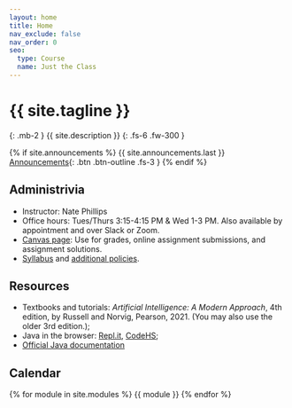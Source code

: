 ```yaml
---
layout: home
title: Home
nav_exclude: false
nav_order: 0
seo:
  type: Course
  name: Just the Class
---
```


# {{ site.tagline }}
{: .mb-2 }
{{ site.description }}
{: .fs-6 .fw-300 }

{% if site.announcements %}
{{ site.announcements.last }}
[Announcements](announcements.md){: .btn .btn-outline .fs-3 }
{% endif %}

## Administrivia
- Instructor: Nate Phillips
- Office hours: Tues/Thurs 3:15-4:15 PM & Wed 1-3 PM.  Also available by appointment and over Slack or Zoom.
- [Canvas page](https://rhodes.instructure.com/courses/7284): Use for grades, online assignment submissions, and assignment solutions.
- [Syllabus](syllabus/syllabus-372-f24.pdf) and [additional policies](syllabus/additional-policies-372-f24.pdf).

## Resources
- Textbooks and tutorials: *Artificial Intelligence: A Modern Approach*, 4th edition, by Russell and Norvig, Pearson, 2021. (You may also use the older 3rd edition.); 
- Java in the browser: [Repl.it](http://repl.it/new/java), <a href="http://codehs.com">CodeHS</a>;
- <a href="https://docs.oracle.com/en/java/javase/17/docs/api/">Official Java documentation</a>
     

## Calendar
{% for module in site.modules %}
{{ module }}
{% endfor %}

